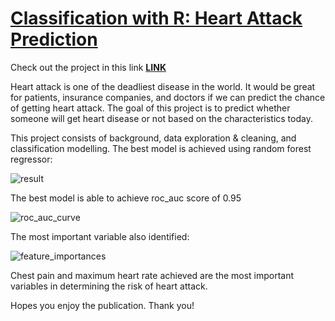 # [Classification with R: Heart Attack Prediction](https://htmlpreview.github.io/?https://github.com/garyrustandi/heart-attack/blob/main/Heart-Attack.html)

Check out the project in this link [**LINK**](https://htmlpreview.github.io/?https://github.com/garyrustandi/heart-attack/blob/main/Heart-Attack.html)

Heart attack is one of the deadliest disease in the world. It would be great for patients, insurance companies, and doctors if we can predict the chance of getting heart attack.
The goal of this project is to predict whether someone will get heart disease or not based on the characteristics today.

This project consists of background, data exploration & cleaning, and classification modelling. The best model is achieved using random forest regressor:

![result](https://user-images.githubusercontent.com/107518610/176692768-0d5d7965-0a19-4cfc-93d3-235979273614.png)

The best model is able to achieve roc_auc score of 0.95

![roc_auc_curve](https://user-images.githubusercontent.com/107518610/176693144-f6221a89-4f4c-4fcb-baf2-88ee12e6b508.png)

The most important variable also identified:

![feature_importances](https://user-images.githubusercontent.com/107518610/176693231-40bcdbc0-d0d4-4546-a388-54bdb0fb6fba.png)

Chest pain and maximum heart rate achieved are the most important variables in determining the risk of heart attack.

Hopes you enjoy the publication.
Thank you!
